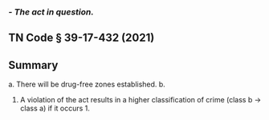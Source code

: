 ### *- The act in question.*

## TN Code § 39-17-432 (2021) 
## Summary

a. There will be drug-free zones established.
b. 
1. A violation of the act results in a higher classification of crime (class b -> class a) if it occurs
	1.